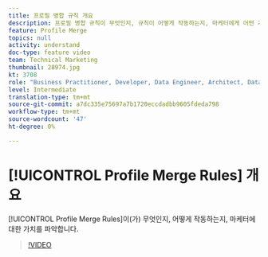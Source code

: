 ```yaml
---
title: 프로필 병합 규칙 개요
description: 프로필 병합 규칙이 무엇인지, 규칙이 어떻게 작동하는지, 마케터에게 어떤 가치를 제공하는지 파악할 수 있습니다.
feature: Profile Merge
topics: null
activity: understand
doc-type: feature video
team: Technical Marketing
thumbnail: 28974.jpg
kt: 3708
role: "Business Practitioner, Developer, Data Engineer, Architect, Data Architect, Administrator, Leader"
level: Intermediate
translation-type: tm+mt
source-git-commit: a7dc335e75697a7b1720eccdadbb9605fdeda798
workflow-type: tm+mt
source-wordcount: '47'
ht-degree: 0%

---
```



# [!UICONTROL Profile Merge Rules] 개요

[!UICONTROL Profile Merge Rules]이(가) 무엇인지, 어떻게 작동하는지, 마케터에 대한 가치를 파악합니다.

>[!VIDEO](https://video.tv.adobe.com/v/28974/?quality=12)
